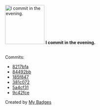 <img src="https://my-badges.github.io/my-badges/evening-commits.png" alt="I commit in the evening." title="I commit in the evening." width="128">
<strong>I commit in the evening.</strong>
<br><br>

Commits:

- <a href="https://github.com/adib-yg/web/commit/8217bfa60716b2e222db68ba75939d65175207bb">8217bfa</a>
- <a href="https://github.com/adib-yg/web/commit/84492bbf81f7a2f4c600d337495fe3ed91771077">84492bb</a>
- <a href="https://github.com/adib-yg/web/commit/185f8475391de50786c79c934dd94552cf18ff19">185f847</a>
- <a href="https://github.com/adib-yg/web/commit/381c072078981745dd28a932e6e3e7570ac20dbf">381c072</a>
- <a href="https://github.com/adib-yg/web/commit/5a4cf315c423b1c04337b73d8bc4de0e842516b3">5a4cf31</a>
- <a href="https://github.com/adib-yg/adib-yg/commit/9c42fce1852335f98d24f2291a4abaf4d1250224">9c42fce</a>


Created by <a href="https://github.com/my-badges/my-badges">My Badges</a>